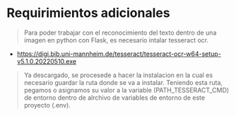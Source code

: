 # Requirimientos adicionales
>Para poder trabajar con el reconocimiento del texto dentro de una imagen en python con Flask, es necesario intalar tesseract ocr.

* https://digi.bib.uni-mannheim.de/tesseract/tesseract-ocr-w64-setup-v5.1.0.20220510.exe

>Ya descargado, se procesede a hacer la instalacion en la cual es necesario guardar la ruta donde se va a instalar. Teniendo esta ruta, pegamos o asignamos su valor a la variable (PATH_TESSERACT_CMD) de entorno dentro de alrchivo de variables de entorno de este proyecto (.env).
